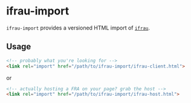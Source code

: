 # ifrau-import
`ifrau-import` provides a versioned HTML import of [`ifrau`](https://github.com/Brightspace/ifrau).

## Usage


```html
<!-- probably what you're looking for -->
<link rel="import" href="/path/to/ifrau-import/ifrau-client.html">
```

or 

```html
<!-- actually hosting a FRA on your page? grab the host -->
<link rel="import" href="/path/to/ifrau-import/ifrau-host.html">
```
